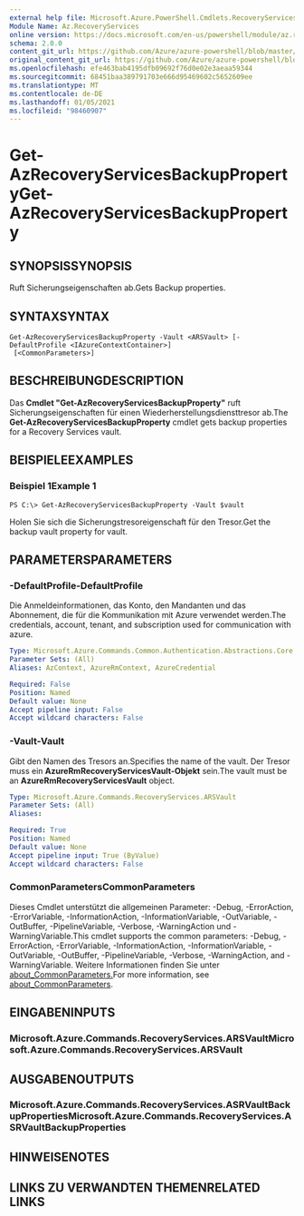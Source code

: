 ```yaml
---
external help file: Microsoft.Azure.PowerShell.Cmdlets.RecoveryServices.dll-Help.xml
Module Name: Az.RecoveryServices
online version: https://docs.microsoft.com/en-us/powershell/module/az.recoveryservices/get-azrecoveryservicesbackupproperty
schema: 2.0.0
content_git_url: https://github.com/Azure/azure-powershell/blob/master/src/RecoveryServices/RecoveryServices/help/Get-AzRecoveryServicesBackupProperty.md
original_content_git_url: https://github.com/Azure/azure-powershell/blob/master/src/RecoveryServices/RecoveryServices/help/Get-AzRecoveryServicesBackupProperty.md
ms.openlocfilehash: efe463bab4195dfb09692f76d0e02e3aeaa59344
ms.sourcegitcommit: 68451baa389791703e666d95469602c5652609ee
ms.translationtype: MT
ms.contentlocale: de-DE
ms.lasthandoff: 01/05/2021
ms.locfileid: "98460907"
---
```

# <span data-ttu-id="c2c0f-101">Get-AzRecoveryServicesBackupProperty</span><span class="sxs-lookup"><span data-stu-id="c2c0f-101">Get-AzRecoveryServicesBackupProperty</span></span>

## <span data-ttu-id="c2c0f-102">SYNOPSIS</span><span class="sxs-lookup"><span data-stu-id="c2c0f-102">SYNOPSIS</span></span>
<span data-ttu-id="c2c0f-103">Ruft Sicherungseigenschaften ab.</span><span class="sxs-lookup"><span data-stu-id="c2c0f-103">Gets Backup properties.</span></span>

## <span data-ttu-id="c2c0f-104">SYNTAX</span><span class="sxs-lookup"><span data-stu-id="c2c0f-104">SYNTAX</span></span>

```
Get-AzRecoveryServicesBackupProperty -Vault <ARSVault> [-DefaultProfile <IAzureContextContainer>]
 [<CommonParameters>]
```

## <span data-ttu-id="c2c0f-105">BESCHREIBUNG</span><span class="sxs-lookup"><span data-stu-id="c2c0f-105">DESCRIPTION</span></span>
<span data-ttu-id="c2c0f-106">Das **Cmdlet "Get-AzRecoveryServicesBackupProperty"** ruft Sicherungseigenschaften für einen Wiederherstellungsdiensttresor ab.</span><span class="sxs-lookup"><span data-stu-id="c2c0f-106">The **Get-AzRecoveryServicesBackupProperty** cmdlet gets backup properties for a Recovery Services vault.</span></span>

## <span data-ttu-id="c2c0f-107">BEISPIELE</span><span class="sxs-lookup"><span data-stu-id="c2c0f-107">EXAMPLES</span></span>

### <span data-ttu-id="c2c0f-108">Beispiel 1</span><span class="sxs-lookup"><span data-stu-id="c2c0f-108">Example 1</span></span>
```
PS C:\> Get-AzRecoveryServicesBackupProperty -Vault $vault
```

<span data-ttu-id="c2c0f-109">Holen Sie sich die Sicherungstresoreigenschaft für den Tresor.</span><span class="sxs-lookup"><span data-stu-id="c2c0f-109">Get the backup vault property for vault.</span></span>

## <span data-ttu-id="c2c0f-110">PARAMETERS</span><span class="sxs-lookup"><span data-stu-id="c2c0f-110">PARAMETERS</span></span>

### <span data-ttu-id="c2c0f-111">-DefaultProfile</span><span class="sxs-lookup"><span data-stu-id="c2c0f-111">-DefaultProfile</span></span>
<span data-ttu-id="c2c0f-112">Die Anmeldeinformationen, das Konto, den Mandanten und das Abonnement, die für die Kommunikation mit Azure verwendet werden.</span><span class="sxs-lookup"><span data-stu-id="c2c0f-112">The credentials, account, tenant, and subscription used for communication with azure.</span></span>

```yaml
Type: Microsoft.Azure.Commands.Common.Authentication.Abstractions.Core.IAzureContextContainer
Parameter Sets: (All)
Aliases: AzContext, AzureRmContext, AzureCredential

Required: False
Position: Named
Default value: None
Accept pipeline input: False
Accept wildcard characters: False
```

### <span data-ttu-id="c2c0f-113">-Vault</span><span class="sxs-lookup"><span data-stu-id="c2c0f-113">-Vault</span></span>
<span data-ttu-id="c2c0f-114">Gibt den Namen des Tresors an.</span><span class="sxs-lookup"><span data-stu-id="c2c0f-114">Specifies the name of the vault.</span></span>
<span data-ttu-id="c2c0f-115">Der Tresor muss ein **AzureRmRecoveryServicesVault-Objekt** sein.</span><span class="sxs-lookup"><span data-stu-id="c2c0f-115">The vault must be an **AzureRmRecoveryServicesVault** object.</span></span>

```yaml
Type: Microsoft.Azure.Commands.RecoveryServices.ARSVault
Parameter Sets: (All)
Aliases:

Required: True
Position: Named
Default value: None
Accept pipeline input: True (ByValue)
Accept wildcard characters: False
```

### <span data-ttu-id="c2c0f-116">CommonParameters</span><span class="sxs-lookup"><span data-stu-id="c2c0f-116">CommonParameters</span></span>
<span data-ttu-id="c2c0f-117">Dieses Cmdlet unterstützt die allgemeinen Parameter: -Debug, -ErrorAction, -ErrorVariable, -InformationAction, -InformationVariable, -OutVariable, -OutBuffer, -PipelineVariable, -Verbose, -WarningAction und -WarningVariable.</span><span class="sxs-lookup"><span data-stu-id="c2c0f-117">This cmdlet supports the common parameters: -Debug, -ErrorAction, -ErrorVariable, -InformationAction, -InformationVariable, -OutVariable, -OutBuffer, -PipelineVariable, -Verbose, -WarningAction, and -WarningVariable.</span></span> <span data-ttu-id="c2c0f-118">Weitere Informationen finden Sie unter [about_CommonParameters.](http://go.microsoft.com/fwlink/?LinkID=113216)</span><span class="sxs-lookup"><span data-stu-id="c2c0f-118">For more information, see [about_CommonParameters](http://go.microsoft.com/fwlink/?LinkID=113216).</span></span>

## <span data-ttu-id="c2c0f-119">EINGABEN</span><span class="sxs-lookup"><span data-stu-id="c2c0f-119">INPUTS</span></span>

### <span data-ttu-id="c2c0f-120">Microsoft.Azure.Commands.RecoveryServices.ARSVault</span><span class="sxs-lookup"><span data-stu-id="c2c0f-120">Microsoft.Azure.Commands.RecoveryServices.ARSVault</span></span>

## <span data-ttu-id="c2c0f-121">AUSGABEN</span><span class="sxs-lookup"><span data-stu-id="c2c0f-121">OUTPUTS</span></span>

### <span data-ttu-id="c2c0f-122">Microsoft.Azure.Commands.RecoveryServices.ASRVaultBackupProperties</span><span class="sxs-lookup"><span data-stu-id="c2c0f-122">Microsoft.Azure.Commands.RecoveryServices.ASRVaultBackupProperties</span></span>

## <span data-ttu-id="c2c0f-123">HINWEISE</span><span class="sxs-lookup"><span data-stu-id="c2c0f-123">NOTES</span></span>

## <span data-ttu-id="c2c0f-124">LINKS ZU VERWANDTEN THEMEN</span><span class="sxs-lookup"><span data-stu-id="c2c0f-124">RELATED LINKS</span></span>
